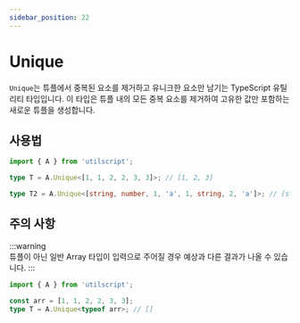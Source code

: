 ```yaml
---
sidebar_position: 22
---
```


# Unique

`Unique`는 튜플에서 중복된 요소를 제거하고 유니크한 요소만 남기는 TypeScript 유틸리티 타입입니다. 이 타입은 튜플 내의 모든 중복 요소를 제거하여 고유한 값만 포함하는 새로운 튜플을 생성합니다.

## 사용법

```ts
import { A } from 'utilscript';

type T = A.Unique<[1, 1, 2, 2, 3, 3]>; // [1, 2, 3]

type T2 = A.Unique<[string, number, 1, 'a', 1, string, 2, 'a']>; // [string, number, 1, "a", 2]
```

## 주의 사항

:::warning  
튜플이 아닌 일반 Array 타입이 입력으로 주어질 경우 예상과 다른 결과가 나올 수 있습니다.
:::

```ts
import { A } from 'utilscript';

const arr = [1, 1, 2, 2, 3, 3];
type T = A.Unique<typeof arr>; // []
```
